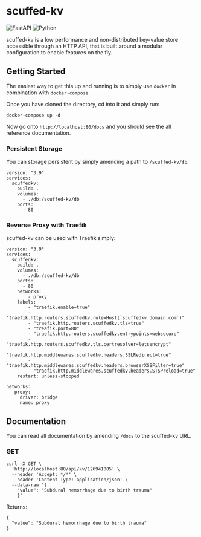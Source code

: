 # scuffed-kv

![FastAPI](https://img.shields.io/badge/FastAPI-005571?style=for-the-badge&logo=fastapi)
![Python](https://img.shields.io/badge/python-3670A0?style=for-the-badge&logo=python&logoColor=ffdd54)

scuffed-kv is a low performance and non-distributed key-value store accessible through an HTTP API, that is built around a modular configuration to enable features on the fly.

## Getting Started

The easiest way to get this up and running is to simply use  `docker` in combination with `docker-compose`.

Once you have cloned the directory, cd into it and simply run:

```
docker-compose up -d
```

Now go onto `http://localhost:80/docs` and you should see the all reference documentation.


### Persistent Storage

You can storage persistent by simply amending a path to `/scuffed-kv/db`.

```
version: "3.9"
services:
  scuffedkv:
    build: .
    volumes:
      - ./db:/scuffed-kv/db
    ports:
      - 80
```

### Reverse Proxy with Traefik

scuffed-kv can be used with Traefik simply:

```
version: "3.9"
services:
  scuffedkv:
    build: .
    volumes:
      - ./db:/scuffed-kv/db
    ports:
      - 80
    networks:
        - proxy
    labels:
        - "traefik.enable=true"
        - "traefik.http.routers.scuffedkv.rule=Host(`scuffedkv.domain.com`)"
        - "traefik.http.routers.scuffedkv.tls=true"
        - "treafik.port=80"
        - "traefik.http.routers.scuffedkv.entrypoints=websecure"
        - "traefik.http.routers.scuffedkv.tls.certresolver=letsencrypt"
        - "traefik.http.middlewares.scuffedkv.headers.SSLRedirect=true"
        - "traefik.http.middlewares.scuffedkv.headers.browserXSSFilter=true"
        - "traefik.http.middlewares.scuffedkv.headers.STSPreload=true"
    restart: unless-stopped

networks:
   proxy:
     driver: bridge
     name: proxy
```

## Documentation

You can read all documentation by amending `/docs` to the scuffed-kv URL.

### GET

```
curl -X GET \
  'http://localhost:80/api/kv/126941005' \
  --header 'Accept: */*' \
  --header 'Content-Type: application/json' \
  --data-raw '{
    "value": "Subdural hemorrhage due to birth trauma"
    }'
```

Returns:

```
{
  "value": "Subdural hemorrhage due to birth trauma"
}
```

